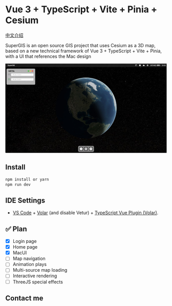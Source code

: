 # Vue 3 + TypeScript + Vite + Pinia + Cesium 
[中文介绍](README.md)


SuperGIS is an open source GIS project that uses Cesium as a 3D map, based on a new technical framework of Vue 3 + TypeScript + Vite + Pinia, with a UI that references the Mac design


![SuperGIS](/public/system.jpg)

## Install
``` shell
npm install or yarn 
npm run dev
```
## IDE Settings

- [VS Code](https://code.visualstudio.com/) + [Volar](https://marketplace.visualstudio.com/items?itemName=Vue.volar) (and disable Vetur) + [TypeScript Vue Plugin (Volar)](https://marketplace.visualstudio.com/items?itemName=Vue.vscode-typescript-vue-plugin).

## ✅ Plan
- [x] Login page
- [x] Home page
- [x] MacUI
- [ ] Map navigation
- [ ] Animation plays
- [ ] Multi-source map loading
- [ ] Interactive rendering
- [ ] ThreeJS special effects

## Contact me
